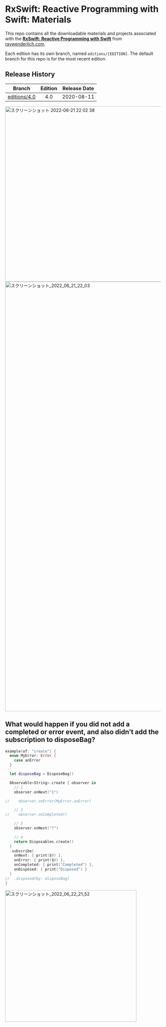 # RxSwift: Reactive Programming with Swift: Materials

This repo contains all the downloadable materials and projects associated with the **[RxSwift: Reactive Programming with Swift](https://store.raywenderlich.com/products/rxswift)** from [raywenderlich.com](https://www.raywenderlich.com).

Each edition has its own branch, named `editions/[EDITION]`. The default branch for this repo is for the most recent edition.

## Release History

| Branch                                                                           | Edition | Release Date |
| -------------------------------------------------------------------------------- |:-------:|:------------:|
| [editions/4.0](https://github.com/raywenderlich/rxs-materials/tree/editions/4.0) | 4.0     | 2020-08-11   |


<img width="566" alt="スクリーンショット 2022-06-21 22 02 38" src="https://user-images.githubusercontent.com/47273077/174805700-84041c0d-ccd2-423b-bdd5-cbd69e047a8a.png">

<img width="1387" alt="スクリーンショット_2022_06_21_22_03" src="https://user-images.githubusercontent.com/47273077/174805801-4ff35fa1-0078-4750-bdb7-66183cdce1ef.png">

## What would happen if you did not add a completed or error event, and also didn’t add the subscription to disposeBag? 
```swift
example(of: "create") {
  enum MyError: Error {
    case anError
  }

  let disposeBag = DisposeBag()

  Observable<String>.create { observer in
    // 1
    observer.onNext("1")

//    observer.onError(MyError.anError)

    // 2
//    observer.onCompleted()

    // 3
    observer.onNext("?")

    // 4
    return Disposables.create()
  }
  .subscribe(
    onNext: { print($0) },
    onError: { print($0) },
    onCompleted: { print("Completed") },
    onDisposed: { print("Disposed") }
  )
//  .disposed(by: disposeBag)
}

```

<img width="425" alt="スクリーンショット_2022_06_22_21_52" src="https://user-images.githubusercontent.com/47273077/175033720-8efa31ab-c510-4a05-8944-7ab048a0dd72.png">


